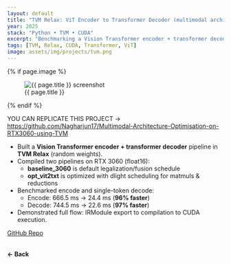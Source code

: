 ```yaml
---
layout: default
title: "TVM Relax: ViT Encoder to Transformer Decoder (multimodal architecture)"
year: 2025
stack: "Python • TVM • CUDA"
excerpt: "Benchmarking a Vision Transformer encoder + transformer decoder in TVM Relax with baseline vs. optimized pipelines."
tags: [TVM, Relax, CUDA, Transformer, ViT]
image: assets/img/projects/tvm.png
---
```


{% if page.image %}
<figure>
  <img src="{{ page.image | relative_url }}" alt="{{ page.title }} screenshot" loading="lazy">
  <figcaption>{{ page.title }}</figcaption>
</figure>
{% endif %}

YOU CAN REPLICATE THIS PROJECT -> https://github.com/Nagharjun17/Multimodal-Architecture-Optimisation-on-RTX3060-using-TVM

* Built a **Vision Transformer encoder + transformer decoder** pipeline in **TVM Relax** (random weights).
* Compiled two pipelines on RTX 3060 (float16):
  - **baseline_3060** is default legalization/fusion schedule
  - **opt_vit2txt** is optimized with dlight scheduling for matmuls & reductions
* Benchmarked encode and single-token decode:
  - Encode: 666.5 ms → 24.4 ms (**96% faster**)
  - Decode: 744.5 ms → 22.6 ms (**97% faster**)
* Demonstrated full flow: IRModule export to compilation to CUDA execution.

[GitHub Repo](https://github.com/Nagharjun17/Multimodal-Architecture-Optimisation-on-RTX3060-using-TVM)

<div style="margin-top: 2rem;">
  <a href="/learning" style="text-decoration: none; font-weight: bold;">← Back</a>
</div>

